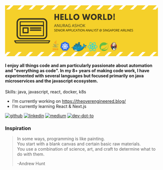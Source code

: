 ![](./banner.svg)

#### I enjoy all things code and am particularly passionate about automation and "everything as code". In my 8+ years of making code work, I have experimented with several languages but focused primarily on java microservices and the javascript ecosystem.

Skills: java, javascript, react, docker, k8s

- I’m currently working on https://theoverengineered.blog/ 
- I’m currently learning React & Next.js 


[<img src='https://cdn.jsdelivr.net/npm/simple-icons@3.0.1/icons/github.svg' alt='github' height='40'>](https://github.com/https://github.com/anuragashok)  [<img src='https://cdn.jsdelivr.net/npm/simple-icons@3.0.1/icons/linkedin.svg' alt='linkedin' height='40'>](https://www.linkedin.com/in/anurag-ashok/)  [<img src='https://cdn.jsdelivr.net/npm/simple-icons@3.0.1/icons/medium.svg' alt='medium' height='40'>](https://anuragashok.medium.com/)  [<img src='https://cdn.jsdelivr.net/npm/simple-icons@3.0.1/icons/dev-dot-to.svg' alt='dev-dot-to' height='40'>](https://dev.to/anuragashok)  

### Inspiration

> In some ways, programming is like painting.   
> You start with a blank canvas and certain basic raw materials.  
> You use a combination of science, art, and craft to determine what to do with them. 
>  
> -Andrew Hunt                                  

